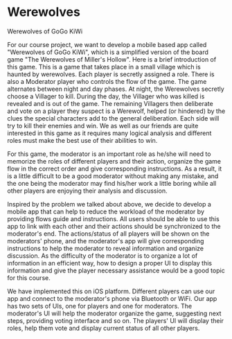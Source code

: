 Werewolves
==========

Werewolves of GoGo KiWi

For our course project, we want to develop a mobile based app called "Werewolves of GoGo KiWi", which is a simplified version of the board game "The Werewolves of Miller's Hollow". Here is a brief introduction of this game. This is a game that takes place in a small village which is haunted by werewolves. Each player is secretly assigned a role. There is also a Moderator player who controls the flow of the game. The game alternates between night and day phases. At night, the Werewolves secretly choose a Villager to kill. During the day, the Villager who was killed is revealed and is out of the game. The remaining Villagers then deliberate and vote on a player they suspect is a Werewolf, helped (or hindered) by the clues the special characters add to the general deliberation. Each side will try to kill their enemies and win. We as well as our friends are quite interested in this game as it requires many logical analysis and different roles must make the best use of their abilities to win. 

For this game, the moderator is an important role as he/she will need to memorize the roles of different players and their action, organize the game flow in the correct order and give corresponding instructions. As a result, it is a little difficult to be a good moderator without making any mistake, and the one being the moderator may find his/her work a little boring while all other players are enjoying their analysis and discussion.

Inspired by the problem we talked about above, we decide to develop a mobile app that can help to reduce the workload of the moderator by providing flows guide and instructions. All users should be able to use this app to link with each other and their actions should be synchronized to the moderator's end. The actions/status of all players will be shown on the moderators' phone, and the moderator's app will give corresponding instructions to help the moderator to reveal information and organize discussion. As the difficulty of the moderator is to organize a lot of information in an efficient way, how to design a proper UI to display this information and give the player necessary assistance would be a good topic for this course.

We have implemented this on iOS platform. Different players can use our app and connect to the moderator's phone via Bluetooth or WiFi. Our app has two sets of UIs, one for players and one for moderators. The moderator's UI will help the moderator organize the game, suggesting next steps, providing voting interface and so on. The players' UI will display their roles, help them vote and display current status of all other players.
